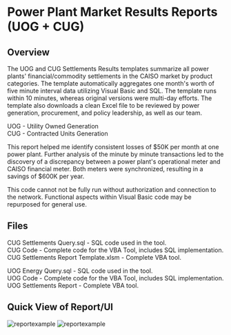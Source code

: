 
# Power Plant Market Results Reports (UOG + CUG)
## Overview
The UOG and CUG Settlements Results templates summarize all power plants' financial/commodity settlements in the CAISO market by product categories. The template automatically aggregates one month's worth of five minute interval data utilizing Visual Basic and SQL. The template runs within 10 minutes, whereas original versions were multi-day efforts. The template also downloads a clean Excel file to be reviewed by power generation, procurement, and policy leadership, as well as  our team.

UOG - Utility Owned Generation<br />
CUG - Contracted Units Generation

This report helped me identify consistent losses of $50K per month at one power plant. Further analysis of the minute by minute transactions led to the discovery of a discrepancy between a power plant's operational meter and CAISO financial meter. Both meters were synchronized, resulting in a savings of $600K per year.

This code cannot not be fully run without authorization and connection to the network. Functional aspects within Visual Basic code may be repurposed for general use.

## Files
CUG Settlements Query.sql - SQL code used in the tool. <br />
CUG Code - Complete code for the VBA Tool, includes SQL implementation. <br />
CUG Settlements Report Template.xlsm - Complete VBA tool. 

UOG Energy Query.sql - SQL code used in the tool. <br />
UOG Code - Complete code for the VBA Tool, includes SQL implementation. <br />
UOG Settlements Report - Complete VBA tool. 

## Quick View of Report/UI
![reportexample](../master/CUG%20Report.png)
![reportexample](../master/Report%20Parameters.png)
